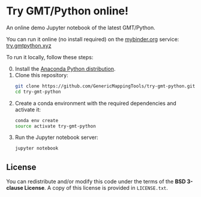 # Try GMT/Python online!

An online demo Jupyter notebook of the latest GMT/Python.

You can run it online (no install required) on the [mybinder.org](https://mybinder.org/) service:
[try.gmtpython.xyz](http://try.gmtpython.xyz)

To run it locally, follow these steps:

0. Install the [Anaconda Python distribution](https://www.anaconda.com/download/).
1. Clone this repository:
    ```bash
    git clone https://github.com/GenericMappingTools/try-gmt-python.git
    cd try-gmt-python
    ```
2. Create a conda environment with the required dependencies and activate it:
    ```bash
    conda env create
    source activate try-gmt-python
    ```
3. Run the Jupyter notebook server:
    ```bash
    jupyter notebook
    ```

## License

You can redistribute and/or modify this code under the
terms of the **BSD 3-clause License**. A copy of this license is provided in
`LICENSE.txt`.
